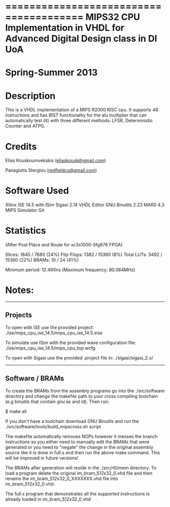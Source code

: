 =======================================
MIPS32 CPU Implementation in VHDL for
Advanced Digital Design class in DI UoA
=======================================
Spring-Summer 2013
=======================================

Description
===========

This is a VHDL implementation of a MIPS R2000 RISC cpu.
It supports 48 instructions and has BIST functionality
for the alu multiplier that can automatically test (it) with
three different methods: LFSR, Deterministic Counter and ATPG.

Credits
=======

Elias Kouskoumvekakis   (eliaskousk@gmail.com)

Panagiotis Stergiou     (redfieldcs@gmail.com)

Software Used
=============

Xilinx ISE 14.5 with ISim
Sigasi 2.14 VHDL Editor
GNU Binutils 2.23
MARS 4.3 MIPS Simulator
Git


Statistics 
==========

(After Post Place and Route for xc3s1000-5fg676 FPGA)

Slices:     1845 / 7680     (24%)
Flip-Flops: 1382 / 15360    (8%)
Total LUTs: 3492 / 15360    (22%)
BRAMs:        10 / 24       (41%)

Minimum period:  12.490ns (Maximum frequency:  80.064MHz) 


Notes:
======

--------
Projects
--------

To open with ISE use the provided project:
./ise/mips_cpu_ise_14.5/mips_cpu_ise_14.5.xise

To simulate use ISim with the provided wave configuration file:
./ise/mips_cpu_ise_14.5/mips_cpu_top.wcfg

To open with Sigasi use the provided .project file in:
./sigasi/sigasi_2.x/

----------------
Software / BRAMs
----------------

To create the BRAMs from the assembly programs
go into the ./src/software directory and change
the makefile path to your cross compiling toolchain
(e.g binutils that contain gnu as and ld). Then run:

$ make all

If you don't have a toolchain download GNU Binutils and
run the ./src/software/tools/build_mipscross.sh script

The makefile automatically removes NOPs however it messes
the branch instructions so you either need to manually edit
the BRAMs that were generated or you need to "negate" the change
in the original assembly source like it is done in full.s and
then run the above make command. This will be improved in future
versions!

The BRAMs after generation will reside in the ./src/rtl/imem
directory. To load a program delete the original im_bram_512x32_0.vhd
file and then rename the im_bram_512x32_0_XXXXXXX.vhd file into
im_bram_512x32_0.vhd.

The full.s program that demonstrates all the supported instructions
is already loaded in im_bram_512x32_0.vhd
